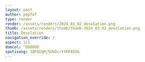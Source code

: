 ```yaml
---
layout: post
author: pepfof
type: render
render: /assets/renders/2024_03_02_desolation.png
thumb: /assets/renders/thumb/thumb-2024_03_02_desolation.png
title: Desolation
navigation_override: /
aspect: 1/1
domcol: ^000000
spotisong: 3QFQUqMj5UkDcrYYKFA5Vb
---
```


<!--USER BEGIN 1-->

<!--USER END 1-->

<!--more-->
<!--USER BEGIN 2-->

<!--USER END 2-->

